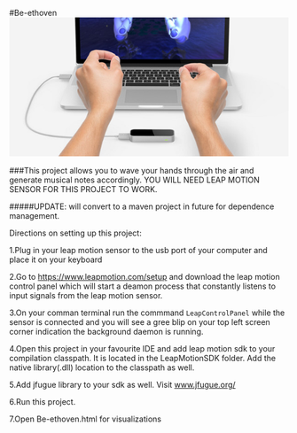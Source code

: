 #Be-ethoven
![Leap Sensor](https://github.com/joelbandi/Be-ethoven/blob/master/beethoven.png "Leap Sensor")

###This project allows you to wave your hands through the air and generate musical notes accordingly. YOU WILL NEED LEAP MOTION SENSOR FOR THIS PROJECT TO WORK.

#####UPDATE: will convert to a maven project in future for dependence management.

Directions on setting up this project:

1.Plug in your leap motion sensor to the usb port of your computer and place it on your keyboard

2.Go to https://www.leapmotion.com/setup and download the leap motion control panel which will start a deamon process that constantly listens to input signals from the leap motion sensor.

3.On your comman terminal run the commmand ```LeapControlPanel``` while the sensor is connected and you will see a gree blip on your top left screen corner indication the background daemon is running.

4.Open this project in your favourite IDE and add leap motion sdk to your compilation classpath. It is located in the LeapMotionSDK folder. Add the native library(.dll) location to the classpath as well.

5.Add jfugue library to your sdk as well. Visit www.jfugue.org/

6.Run this project.

7.Open Be-ethoven.html for visualizations
